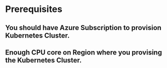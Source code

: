 # Prerequisites

## You should have Azure Subscription to provision Kubernetes Cluster.

## Enough CPU core on Region where you provising the Kubernetes Cluster.
